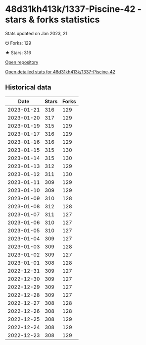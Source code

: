 # 48d31kh413k/1337-Piscine-42 - stars & forks statistics

Stats updated on Jan 2023, 21

☋ Forks: 129

★ Stars: 316

[Open repository](https://github.com/48d31kh413k/1337-Piscine-42)

[Open detailed stats for 48d31kh413k/1337-Piscine-42](https://reviewgithub.com/rep/48d31kh413k/1337-Piscine-42)

## Historical data
| Date | Stars | Forks |
|------|-------|-------|
| 2023-01-21 | 316 | 129 | 
| 2023-01-20 | 317 | 129 | 
| 2023-01-19 | 315 | 129 | 
| 2023-01-17 | 316 | 129 | 
| 2023-01-16 | 316 | 129 | 
| 2023-01-15 | 315 | 130 | 
| 2023-01-14 | 315 | 130 | 
| 2023-01-13 | 312 | 129 | 
| 2023-01-12 | 311 | 130 | 
| 2023-01-11 | 309 | 129 | 
| 2023-01-10 | 309 | 129 | 
| 2023-01-09 | 310 | 128 | 
| 2023-01-08 | 312 | 128 | 
| 2023-01-07 | 311 | 127 | 
| 2023-01-06 | 310 | 127 | 
| 2023-01-05 | 310 | 127 | 
| 2023-01-04 | 309 | 127 | 
| 2023-01-03 | 309 | 128 | 
| 2023-01-02 | 309 | 127 | 
| 2023-01-01 | 308 | 128 | 
| 2022-12-31 | 309 | 127 | 
| 2022-12-30 | 309 | 127 | 
| 2022-12-29 | 309 | 127 | 
| 2022-12-28 | 309 | 127 | 
| 2022-12-27 | 308 | 128 | 
| 2022-12-26 | 308 | 128 | 
| 2022-12-25 | 308 | 129 | 
| 2022-12-24 | 308 | 129 | 
| 2022-12-23 | 308 | 129 | 

